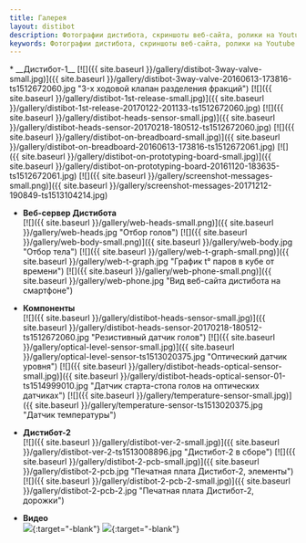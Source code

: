 ```yaml
---
title: Галерея
layout: distibot
description: Фотографии дистибота, скриншоты веб-сайта, ролики на Youtube
keywords: Фотографии дистибота, скриншоты веб-сайта, ролики на Youtube
---
```

<div id="gallery-ul" markdown='1'>
* __Дистибот-1__  
[![]({{ site.baseurl }}/gallery/distibot-3way-valve-small.jpg)]({{ site.baseurl }}/gallery/distibot-3way-valve-20160613-173816-ts1512672060.jpg "3-х ходовой клапан разделения фракций")
[![]({{ site.baseurl }}/gallery/distibot-1st-release-small.jpg)]({{ site.baseurl }}/gallery/distibot-1st-release-20170122-201133-ts1512672060.jpg)
[![]({{ site.baseurl }}/gallery/distibot-heads-sensor-small.jpg)]({{ site.baseurl }}/gallery/distibot-heads-sensor-20170218-180512-ts1512672060.jpg)
[![]({{ site.baseurl }}/gallery/distibot-on-breadboard-small.jpg)]({{ site.baseurl }}/gallery/distibot-on-breadboard-20160613-173816-ts1512672061.jpg)
[![]({{ site.baseurl }}/gallery/distibot-on-prototyping-board-small.jpg)]({{ site.baseurl }}/gallery/distibot-on-prototyping-board-20161120-183635-ts1512672061.jpg)
[![]({{ site.baseurl }}/gallery/screenshot-messages-small.png)]({{ site.baseurl }}/gallery/screenshot-messages-20171212-190849-ts1513104214.jpg)

* __Веб-сервер Дистибота__  
[![]({{ site.baseurl }}/gallery/web-heads-small.png)]({{ site.baseurl }}/gallery/web-heads.jpg  "Отбор голов")
[![]({{ site.baseurl }}/gallery/web-body-small.png)]({{ site.baseurl }}/gallery/web-body.jpg "Отбор тела")
[![]({{ site.baseurl }}/gallery/web-t-graph-small.png)]({{ site.baseurl }}/gallery/web-t-graph.jpg "График t° паров в кубе от времени")
[![]({{ site.baseurl }}/gallery/web-phone-small.png)]({{ site.baseurl }}/gallery/web-phone.jpg "Вид веб-сайта дистибота на смартфоне")

* __Компоненты__  
[![]({{ site.baseurl }}/gallery/distibot-heads-sensor-small.jpg)]({{ site.baseurl }}/gallery/distibot-heads-sensor-20170218-180512-ts1512672060.jpg "Резистивный датчик голов")
[![]({{ site.baseurl }}/gallery/optical-level-sensor-small.jpg)]({{ site.baseurl }}/gallery/optical-level-sensor-ts1513020375.jpg "Оптический датчик уровня")
[![]({{ site.baseurl }}/gallery/distibot-heads-optical-sensor-small.jpg)]({{ site.baseurl }}/gallery/distibot-heads-optical-sensor-01-ts1514999010.jpg "Датчик старта-стопа голов на оптических датчиках")
[![]({{ site.baseurl }}/gallery/temperature-sensor-small.jpg)]({{ site.baseurl }}/gallery/temperature-sensor-ts1513020375.jpg "Датчик температуры")

* __Дистибот-2__  
[![]({{ site.baseurl }}/gallery/distibot-ver-2-small.jpg)]({{ site.baseurl }}/gallery/distibot-ver-2-ts1513008896.jpg "Дистибот-2 в сборе")
[![]({{ site.baseurl }}/gallery/distibot-2-pcb-small.jpg)]({{ site.baseurl }}/gallery/distibot-2-pcb.jpg "Печатная плата Дистибот-2, элементы")
[![]({{ site.baseurl }}/gallery/distibot-2-pcb-2-small.jpg)]({{ site.baseurl }}/gallery/distibot-2-pcb-2.jpg "Печатная плата Дистибот-2, дорожки")

* __Видео__  
[![](https://img.youtube.com/vi/NM50EDFDwC4/0.jpg)](http://www.youtube.com/watch?feature=player-embedded&v=NM50EDFDwC4 "Дистибот управляет индукционной плиткой, часть 1/2"){:target="-blank"}
[![](https://img.youtube.com/vi/Xp3yWm6DmFE/0.jpg)](http://www.youtube.com/watch?feature=player-embedded&v=Xp3yWm6DmFE "Дистибот управляет индукционной плиткой, часть 2/2"){:target="-blank"}

</div>
